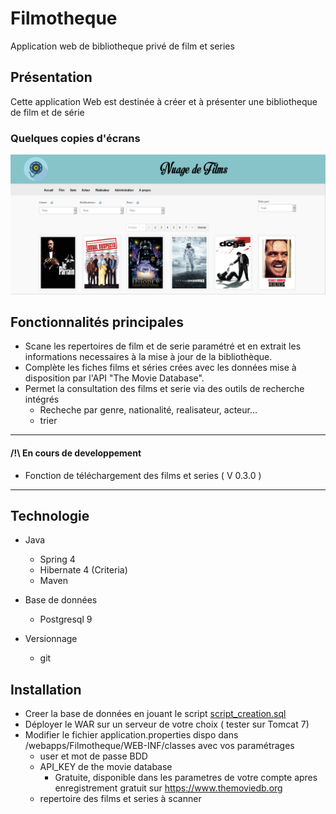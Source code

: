 # Filmotheque
Application web de bibliotheque privé de film et series

## Présentation
Cette application Web est destinée à créer et à présenter une bibliotheque de film et de série

### Quelques copies d'écrans

![Capture liste film](Capture1.png "Liste des films")


## Fonctionnalités principales
* Scane les repertoires de film et de serie paramétré et en extrait les informations necessaires à la mise à jour de la bibliothèque.
* Complète les fiches films et séries crées avec les données mise à disposition par l'API "The Movie Database".
* Permet la consultation des films et serie via des outils de recherche intégrés
    * Recheche par genre, nationalité, realisateur, acteur...
    * trier

---
#### /!\ En cours de developpement
* Fonction de téléchargement des films et series ( V 0.3.0 )

-------

## Technologie
 
* Java
     * Spring 4
     * Hibernate 4 (Criteria)
     * Maven
     
* Base de données
     * Postgresql 9
      
* Versionnage 
     * git
      
## Installation
* Creer la base de données en jouant le script [script_creation.sql](script_creation.sql)
* Déployer le WAR sur un serveur de votre choix ( tester sur Tomcat 7)
* Modifier le fichier application.properties dispo dans /webapps/Filmotheque/WEB-INF/classes avec vos paramétrages
    * user et mot de passe BDD
    * API_KEY de the movie database
        * Gratuite, disponible dans les parametres de votre compte apres enregistrement gratuit sur https://www.themoviedb.org 
    * repertoire des films et series à scanner 

      